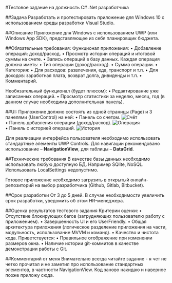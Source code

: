 #Тестовое задание на должность C# .Net разработчика

##Задача
Разработать и протестировать приложение для Windows 10 с использованием среды  разработки Visual Studio.

##Описание
Приложение для Windows c использованием UWP (или Windows App SDK), представляющее из себя планировщик бюджета.

##Обязательные требования:
Функционал приложения:
•	Добавление операций: доход/расход.
•	Просмотр истории операций и итоговой суммы на счете.
•	Запись операций в базу данных.
Каждая операция должна иметь:
•	Тип операции (доход/расход).
•	Сумма операции.
•	Категория:
•	Для расходов: развлечения, еда, транспорт и т.п.
•	Для доходов: заработная плата, возврат долга, дивиденды и т.п.
•	Комментарий.

Необязательный функционал (будет плюсом):
•	Редактирование уже записанных операций.
•	Просмотр статистики за неделю, месяц, год (в данном случае необходима дополнительная панель).


##UI:
Приложение должно состоять из одной страницы (Page) и 3 панелями (UserControl) на ней:
•	Панель со счетом.
 ![Счёт](/image1.png)  
•	Панель добавления операции (доход/расход).
 ![Операция](/image2.png)  
•	Панель с историей операций.
 ![История](/image3.png)  
 
Для реализации интерфейса пользователя необходимо использовать стандартные элементы UWP Controls.
Для навигации рекомендовано использование – **NavigationView**, для таблицы – **DataGrid**.

##Технические требования
В качестве базы данных необходимо использовать любую доступную БД. Например SQlite, NoSQL. Использовать LocalSettings недопустимо.

Готовое приложение необходимо загрузить в открытый онлайн-репозиторий на выбор разработчика (Github, Gitlab, Bitbucket).

##Срок разработки
От 3 до 5 дней. В случае необходимости увеличить срок разработки, уведомить об этом HR-менеджера.

##Оценка результатов тестового задания
Критерии оценки:
•	Отсутствие блокирующих багов (затрудняющих пользователю работу с приложением).
•	Завершенность UI и его UserFriendly.
•	Общая архитектура приложения (логическое разделение приложения на части, модульность, использование MVVM и команд).
•	Качество и чистота кода.
Приветствуется:
•	Правильное отображение при изменении размеров окна.
•	Наличие истории git-коммитов в качестве демонстрации работы с Git.

##Комментарий от меня
Внимательно всегда читайте задание - я чет не четко прочитал и не заметил про использование стандартных элементов, в частности NavigationView.
Код заново накидаю и наверное позже приложу сюда.